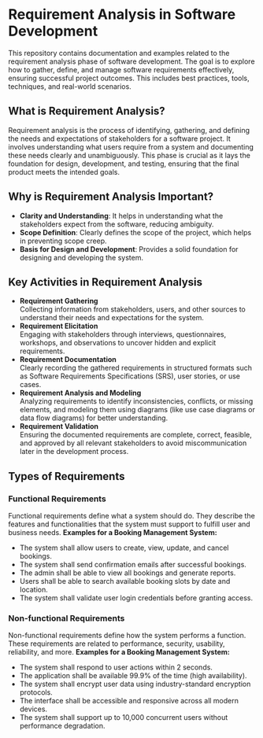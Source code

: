 # Requirement Analysis in Software Development
This repository contains documentation and examples related to the requirement analysis phase of software development. 
The goal is to explore how to gather, define, and manage software requirements effectively, ensuring successful project outcomes. This includes best practices, tools, techniques, and real-world scenarios.
## What is Requirement Analysis?
Requirement analysis is the process of identifying, gathering, and defining the needs and expectations of stakeholders for a software project. 
It involves understanding what users require from a system and documenting these needs clearly and unambiguously. This phase is crucial as it lays the foundation for design, development, and testing, ensuring that the final product meets the intended goals.
## Why is Requirement Analysis Important?
- **Clarity and Understanding**: It helps in understanding what the stakeholders expect from the software, reducing ambiguity.
- **Scope Definition**: Clearly defines the scope of the project, which helps in preventing scope creep.
- **Basis for Design and Development**: Provides a solid foundation for designing and developing the system.
## Key Activities in Requirement Analysis
- **Requirement Gathering**  
  Collecting information from stakeholders, users, and other sources to understand their needs and expectations for the system.
- **Requirement Elicitation**  
  Engaging with stakeholders through interviews, questionnaires, workshops, and observations to uncover hidden and explicit requirements.
- **Requirement Documentation**  
  Clearly recording the gathered requirements in structured formats such as Software Requirements Specifications (SRS), user stories, or use cases.
- **Requirement Analysis and Modeling**  
  Analyzing requirements to identify inconsistencies, conflicts, or missing elements, and modeling them using diagrams (like use case diagrams or data flow diagrams) for better understanding.
- **Requirement Validation**  
  Ensuring the documented requirements are complete, correct, feasible, and approved by all relevant stakeholders to avoid miscommunication later in the development process.

## Types of Requirements
### Functional Requirements
Functional requirements define what a system should do. They describe the features and functionalities that the system must support to fulfill user and business needs.
**Examples for a Booking Management System:**
- The system shall allow users to create, view, update, and cancel bookings.
- The system shall send confirmation emails after successful bookings.
- The admin shall be able to view all bookings and generate reports.
- Users shall be able to search available booking slots by date and location.
- The system shall validate user login credentials before granting access.

### Non-functional Requirements
Non-functional requirements define how the system performs a function. These requirements are related to performance, security, usability, reliability, and more.
**Examples for a Booking Management System:**
- The system shall respond to user actions within 2 seconds.
- The application shall be available 99.9% of the time (high availability).
- The system shall encrypt user data using industry-standard encryption protocols.
- The interface shall be accessible and responsive across all modern devices.
- The system shall support up to 10,000 concurrent users without performance degradation.

